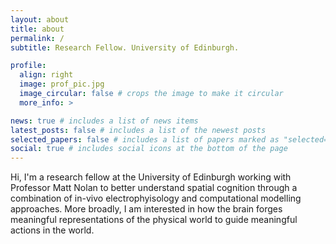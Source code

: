 ```yaml
---
layout: about
title: about
permalink: /
subtitle: Research Fellow. University of Edinburgh.

profile:
  align: right
  image: prof_pic.jpg
  image_circular: false # crops the image to make it circular
  more_info: >

news: true # includes a list of news items
latest_posts: false # includes a list of the newest posts
selected_papers: false # includes a list of papers marked as "selected={true}"
social: true # includes social icons at the bottom of the page
---
```


Hi, I'm a research fellow at the University of Edinburgh working with Professor Matt Nolan to better understand spatial cognition through a combination of in-vivo electrophyisology and computational modelling approaches.
More broadly, I am interested in how the brain forges meaningful representations of the physical world to guide meaningful actions in the world.
